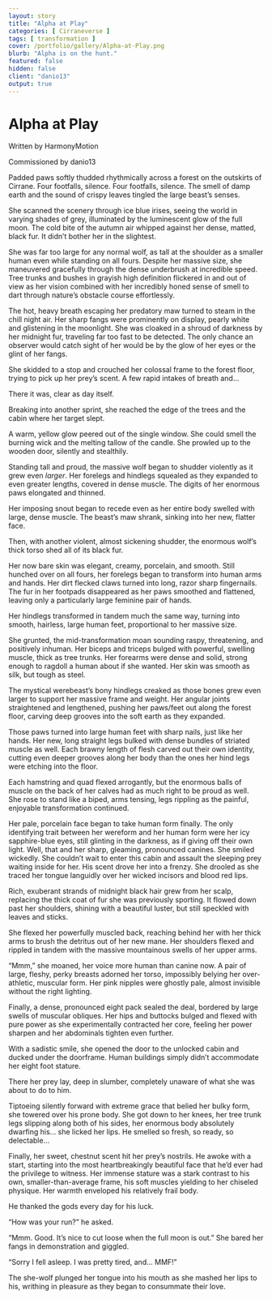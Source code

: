 ```yaml
---
layout: story
title: "Alpha at Play"
categories: [ Cirraneverse ]
tags: [ transformation ]
cover: /portfolio/gallery/Alpha-at-Play.png
blurb: "Alpha is on the hunt."
featured: false
hidden: false
client: "danio13"
output: true
---
```



# Alpha at Play

Written by HarmonyMotion

Commissioned by danio13

Padded paws softly thudded rhythmically across a forest on the outskirts of Cirrane. Four footfalls, silence. Four footfalls, silence. The smell of damp earth and the sound of crispy leaves tingled the large beast’s senses.

She scanned the scenery through ice blue irises, seeing the world in varying shades of grey, illuminated by the luminescent glow of the full moon. The cold bite of the autumn air whipped against her dense, matted, black fur. It didn’t bother her in the slightest.

She was far too large for any normal wolf, as tall at the shoulder as a smaller human even while standing on all fours. Despite her massive size, she  maneuvered gracefully through the dense underbrush at incredible speed. Tree trunks and bushes in grayish high definition flickered in and out of view as her vision combined with her incredibly honed sense of smell to dart through nature’s obstacle course effortlessly.

The hot, heavy breath escaping her predatory maw turned to steam in the chill night air. Her sharp fangs were prominently on display, pearly white and glistening in the moonlight. She was cloaked in a shroud of darkness by her midnight fur, traveling far too fast to be detected. The only chance an observer would catch sight of her would be by the glow of her eyes or the glint of her fangs.

She skidded to a stop and crouched her colossal frame to the forest floor, trying to pick up her prey’s scent. A few rapid intakes of breath and...

There it was, clear as day itself.

Breaking into another sprint, she reached the edge of the trees and the cabin where her target slept.

A warm, yellow glow peered out of the single window. She could smell the burning wick and the melting tallow of the candle. She prowled up to the wooden door, silently and stealthily.

Standing tall and proud, the massive wolf began to shudder violently as it grew even _larger_. Her forelegs and hindlegs squealed as they expanded to even greater lengths, covered in dense muscle. The digits of her enormous paws elongated and thinned.

Her imposing snout began to recede even as her entire body swelled with large, dense muscle. The beast’s maw shrank, sinking into her new, flatter face.

Then, with another violent, almost sickening shudder, the enormous wolf’s thick torso shed all of its black fur.

Her now bare skin was elegant, creamy, porcelain, and smooth. Still hunched over on all fours, her forelegs began to transform into human arms and hands. Her dirt flecked claws turned into long, razor sharp fingernails. The fur in her footpads disappeared as her paws smoothed and flattened, leaving only a particularly large feminine pair of hands.

Her hindlegs transformed in tandem much the same way, turning into smooth, hairless, large human feet, proportional to her massive size.

She grunted, the mid-transformation moan sounding raspy, threatening, and positively inhuman. Her biceps and triceps bulged with powerful, swelling muscle, thick as tree trunks. Her forearms were dense and solid, strong enough to ragdoll a human about if she wanted. Her skin was smooth as silk, but tough as steel.

The mystical werebeast’s bony hindlegs creaked as those bones grew even larger to support her massive frame and weight. Her angular joints straightened and lengthened, pushing her paws/feet out along the forest floor, carving deep grooves into the soft earth as they expanded.

Those paws turned into large human feet with sharp nails, just like her hands. Her new, long straight legs bulked with dense bundles of striated muscle as well. Each brawny length of flesh carved out their own identity, cutting even deeper grooves along her body than the ones her hind legs were etching into the floor.

Each hamstring and quad flexed arrogantly, but the enormous balls of muscle on the back of her calves had as much right to be proud as well. She rose to stand like a biped, arms tensing, legs rippling as the painful, enjoyable transformation continued.

Her pale, porcelain face began to take human form finally. The only identifying trait between her wereform and her human form were her icy sapphire-blue eyes, still glinting in the darkness, as if giving off their own light. Well, that and her sharp, gleaming, pronounced canines. She smiled wickedly. She couldn’t wait to enter this cabin and assault the sleeping prey waiting inside for her. His scent drove her into a frenzy. She drooled as she traced her tongue languidly over her wicked incisors and blood red lips.

Rich, exuberant strands of midnight black hair grew from her scalp, replacing the thick coat of fur she was previously sporting. It flowed down past her shoulders, shining with a beautiful luster, but still speckled with leaves and sticks.

She flexed her powerfully muscled back, reaching behind her with her thick arms to brush the detritus out of her new mane. Her shoulders flexed and rippled in tandem with the massive mountainous swells of her upper arms.

“Mmm,” she moaned, her voice more human than canine now. A pair of large, fleshy, perky breasts adorned her torso, impossibly belying her over-athletic, muscular form. Her pink nipples were ghostly pale, almost invisible without the right lighting.

Finally, a dense, pronounced eight pack sealed the deal, bordered by large swells of muscular obliques. Her hips and buttocks bulged and flexed with pure power as she experimentally contracted her core, feeling her power sharpen and her abdominals tighten even further.

With a sadistic smile, she opened the door to the unlocked cabin and ducked under the doorframe. Human buildings simply didn’t accommodate her eight foot stature.

There her prey lay, deep in slumber, completely unaware of what she was about to do to him.

Tiptoeing silently forward with extreme grace that belied her bulky form, she towered over his prone body. She got down to her knees, her tree trunk legs slipping along both of his sides, her enormous body absolutely dwarfing his… she licked her lips. He smelled so fresh, so ready, so delectable...

Finally, her sweet, chestnut scent hit her prey’s nostrils. He awoke with a start, starting into the most heartbreakingly beautiful face that he’d ever had the privilege to witness. Her immense stature was a stark contrast to his own, smaller-than-average frame, his soft muscles yielding to her chiseled physique. Her warmth enveloped his relatively frail body.

He thanked the gods every day for his luck.

“How was your run?” he asked.

“Mmm. Good. It’s nice to cut loose when the full moon is out.” She bared her fangs in demonstration and giggled.

“Sorry I fell asleep. I was pretty tired, and… MMF!”

The she-wolf plunged her tongue into his mouth as she mashed her lips to his, writhing in pleasure as they began to consummate their love.

